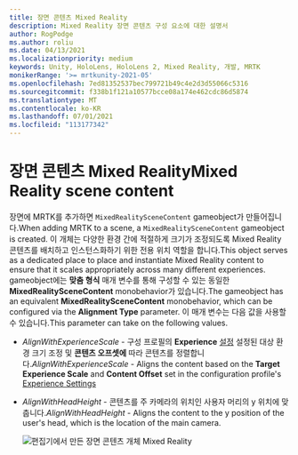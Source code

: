 ```yaml
---
title: 장면 콘텐츠 Mixed Reality
description: Mixed Reality 장면 콘텐츠 구성 요소에 대한 설명서
author: RogPodge
ms.author: roliu
ms.date: 04/13/2021
ms.localizationpriority: medium
keywords: Unity, HoloLens, HoloLens 2, Mixed Reality, 개발, MRTK
monikerRange: '>= mrtkunity-2021-05'
ms.openlocfilehash: 7ed81352537bec799721b49c4e2d3d55066c5316
ms.sourcegitcommit: f338b1f121a10577bcce08a174e462cdc86d5874
ms.translationtype: MT
ms.contentlocale: ko-KR
ms.lasthandoff: 07/01/2021
ms.locfileid: "113177342"
---
```

# <a name="mixed-reality-scene-content"></a><span data-ttu-id="7a101-104">장면 콘텐츠 Mixed Reality</span><span class="sxs-lookup"><span data-stu-id="7a101-104">Mixed Reality scene content</span></span>

<span data-ttu-id="7a101-105">장면에 MRTK를 추가하면 `MixedRealitySceneContent` gameobject가 만들어집니다.</span><span class="sxs-lookup"><span data-stu-id="7a101-105">When adding MRTK to a scene, a `MixedRealitySceneContent` gameobject is created.</span></span> <span data-ttu-id="7a101-106">이 개체는 다양한 환경 간에 적절하게 크기가 조정되도록 Mixed Reality 콘텐츠를 배치하고 인스턴스화하기 위한 전용 위치 역할을 합니다.</span><span class="sxs-lookup"><span data-stu-id="7a101-106">This object serves as a dedicated place to place and instantiate Mixed Reality content to ensure that it scales appropriately across many different experiences.</span></span> <span data-ttu-id="7a101-107">gameobject에는 **맞춤 형식** 매개 변수를 통해 구성할 수 있는 동일한 **MixedRealitySceneContent** monobehavior가 있습니다.</span><span class="sxs-lookup"><span data-stu-id="7a101-107">The gameobject has an equivalent **MixedRealitySceneContent** monobehavior, which can be configured via the **Alignment Type** parameter.</span></span> <span data-ttu-id="7a101-108">이 매개 변수는 다음 값을 사용할 수 있습니다.</span><span class="sxs-lookup"><span data-stu-id="7a101-108">This parameter can take on the following values.</span></span>

* <span data-ttu-id="7a101-109">*AlignWithExperienceScale* - 구성 프로필의 **Experience** [설정](experience-settings.md) 설정된 대상 환경 크기 조정 및 **콘텐츠 오프셋에** 따라 콘텐츠를 정렬합니다.</span><span class="sxs-lookup"><span data-stu-id="7a101-109">*AlignWithExperienceScale* - Aligns the content based on the **Target Experience Scale** and **Content Offset** set in the configuration profile's [Experience Settings](experience-settings.md)</span></span>
* <span data-ttu-id="7a101-110">*AlignWithHeadHeight* - 콘텐츠를 주 카메라의 위치인 사용자 머리의 y 위치에 맞춥니다.</span><span class="sxs-lookup"><span data-stu-id="7a101-110">*AlignWithHeadHeight* - Aligns the content to the y position of the user's head, which is the location of the main camera.</span></span>


  ![편집기에서 만든 장면 콘텐츠 개체 Mixed Reality](../images/experience-settings/MixedRealitySceneContent.png)
